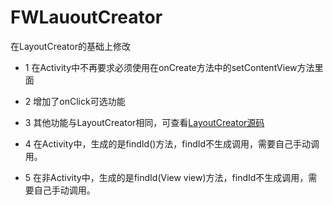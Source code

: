 # FWLauoutCreator
在LayoutCreator的基础上修改

- 1 在Activity中不再要求必须使用在onCreate方法中的setContentView方法里面

- 2 增加了onClick可选功能

- 3 其他功能与LayoutCreator相同，可查看[LayoutCreator源码](https://github.com/ApacheJondy/BorePlugin)

- 4 在Activity中，生成的是findId()方法，findId不生成调用，需要自己手动调用。

- 5 在非Activity中，生成的是findId(View view)方法，findId不生成调用，需要自己手动调用。



